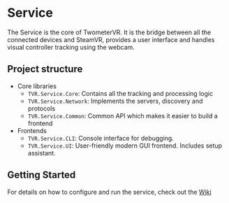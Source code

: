 # Service
The Service is the core of TwometerVR. It is the bridge between all the connected devices and SteamVR, provides a user interface and handles visual controller tracking using the webcam.

## Project structure
- Core libraries
  - `TVR.Service.Core`: Contains all the tracking and processing logic
  - `TVR.Service.Network`: Implements the servers, discovery and protocols
  - `TVR.Service.Common`: Common API which makes it easier to build a frontend
- Frontends
  - `TVR.Service.CLI`: Console interface for debugging.
  - `TVR.Service.UI`: User-friendly modern GUI frontend. Includes setup assistant.

## Getting Started
For details on how to configure and run the service, check out the [Wiki](https://github.com/Twometer/twometer-vr/wiki)